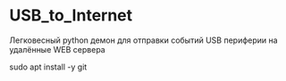 # USB_to_Internet
Легковесный python демон для отправки событий USB периферии на удалённые WEB сервера


sudo apt install -y git
